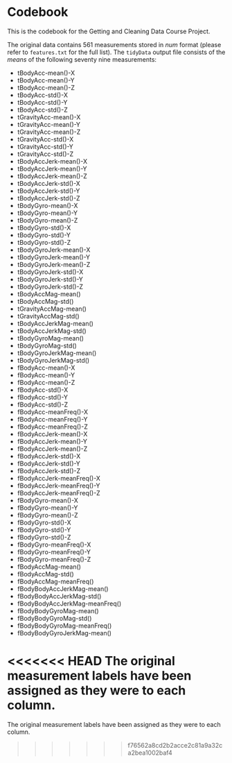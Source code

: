 Codebook
========================================================

This is the codebook for the Getting and Cleaning Data Course Project.

The original data contains 561 measurements stored in *num* format (please refer to `features.txt` for the full list). The `tidyData` output file consists of the *means* of the following seventy nine measurements:

- tBodyAcc-mean()-X
- tBodyAcc-mean()-Y	
- tBodyAcc-mean()-Z	
- tBodyAcc-std()-X	
- tBodyAcc-std()-Y	
- tBodyAcc-std()-Z	
- tGravityAcc-mean()-X	
- tGravityAcc-mean()-Y	
- tGravityAcc-mean()-Z	
- tGravityAcc-std()-X	
- tGravityAcc-std()-Y	
- tGravityAcc-std()-Z	
- tBodyAccJerk-mean()-X	
- tBodyAccJerk-mean()-Y	
- tBodyAccJerk-mean()-Z	
- tBodyAccJerk-std()-X	
- tBodyAccJerk-std()-Y	
- tBodyAccJerk-std()-Z	
- tBodyGyro-mean()-X	
- tBodyGyro-mean()-Y	
- tBodyGyro-mean()-Z	
- tBodyGyro-std()-X	
- tBodyGyro-std()-Y	
- tBodyGyro-std()-Z	
- tBodyGyroJerk-mean()-X	
- tBodyGyroJerk-mean()-Y	
- tBodyGyroJerk-mean()-Z	
- tBodyGyroJerk-std()-X	
- tBodyGyroJerk-std()-Y	
- tBodyGyroJerk-std()-Z	
- tBodyAccMag-mean()	
- tBodyAccMag-std()	
- tGravityAccMag-mean()	
- tGravityAccMag-std()	
- tBodyAccJerkMag-mean()	
- tBodyAccJerkMag-std()	
- tBodyGyroMag-mean()	
- tBodyGyroMag-std()	
- tBodyGyroJerkMag-mean()	
- tBodyGyroJerkMag-std()	
- fBodyAcc-mean()-X	
- fBodyAcc-mean()-Y	
- fBodyAcc-mean()-Z	
- fBodyAcc-std()-X	
- fBodyAcc-std()-Y	
- fBodyAcc-std()-Z	
- fBodyAcc-meanFreq()-X	
- fBodyAcc-meanFreq()-Y	
- fBodyAcc-meanFreq()-Z	
- fBodyAccJerk-mean()-X	
- fBodyAccJerk-mean()-Y	
- fBodyAccJerk-mean()-Z	
- fBodyAccJerk-std()-X	
- fBodyAccJerk-std()-Y	
- fBodyAccJerk-std()-Z	
- fBodyAccJerk-meanFreq()-X	
- fBodyAccJerk-meanFreq()-Y	
- fBodyAccJerk-meanFreq()-Z	
- fBodyGyro-mean()-X	
- fBodyGyro-mean()-Y	
- fBodyGyro-mean()-Z	
- fBodyGyro-std()-X	
- fBodyGyro-std()-Y	
- fBodyGyro-std()-Z	
- fBodyGyro-meanFreq()-X	
- fBodyGyro-meanFreq()-Y	
- fBodyGyro-meanFreq()-Z	
- fBodyAccMag-mean()	
- fBodyAccMag-std()	
- fBodyAccMag-meanFreq()	
- fBodyBodyAccJerkMag-mean()	
- fBodyBodyAccJerkMag-std()	
- fBodyBodyAccJerkMag-meanFreq()	
- fBodyBodyGyroMag-mean()	
- fBodyBodyGyroMag-std()	
- fBodyBodyGyroMag-meanFreq()	
- fBodyBodyGyroJerkMag-mean() 

<<<<<<< HEAD
The original measurement labels have been assigned as they were to each column.
=======
The original measurement labels have been assigned as they were to each column.
>>>>>>> f76562a8cd2b2acce2c81a9a32ca2bea1002baf4
